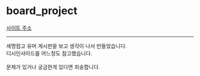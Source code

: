 # board_project
<a href="http:wasangju.kro.kr:5001">사이트 주소</a>
<hr>
세명컴고 유머 게시판을 보고 생각이 나서 만들었습니다.<br>
디시인사이드를 어느정도 참고했습니다.<br><br>
문제가 있거나 궁금한게 있다면 죄송합니다.
